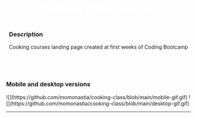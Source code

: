 <body>
<div style="display: flex; align-items: center; justify-content: center; flex-direction: column;">
      
<div style="display: flex; gap: 10px;  flex-direction: column; align-items: center; justify-content: center;">
  <h1  align="center" style="color: white;"> Cooking class courses </h1>  
</div> 

<div>
  <h3 align="left">Description</h3>
    <p  align="left"> Cooking courses landing page created at first weeks of Coding Bootcamp </p>
   <br>
   </div>          
<hr>

<div>
    <h3 align="left">Mobile and desktop versions</h3>
  <div style="display: flex; gap: 5rem;  flex-direction: row;
        align-items: center; justify-content: center;">
        ![](https://github.com/momonastia/cooking-class/blob/main/mobile-gif.gif)
        ![](https://github.com/momonastia/cooking-class/blob/main/desktop-gif.gif)
    </div>
</div>      
</div> 
      
<hr>

</body>
